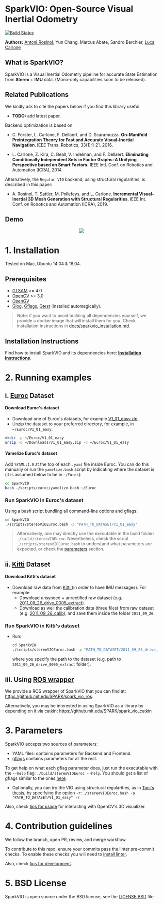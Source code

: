# SparkVIO: Open-Source Visual Inertial Odometry

[![Build Status](http://ci-sparklab.mit.edu:8080/buildStatus/icon?job=VIO/master)](http://ci-sparklab.mit.edu:8080/job/VIO/job/master/)

**Authors:** [Antoni Rosinol](https://www.mit.edu/~arosinol/), Yun Chang, Marcus Abate, Sandro Berchier, [Luca Carlone](https://lucacarlone.mit.edu/)

## What is SparkVIO?

SparkVIO is a Visual Inertial Odometry pipeline for accurate State Estimation from **Stereo** + **IMU** data. (Mono-only capabilities soon to be released).

## Related Publications

We kindly ask to cite the papers below if you find this library useful:

 - **TODO:** add latest paper.

Backend optimization is based on:

 - C. Forster, L. Carlone, F. Dellaert, and D. Scaramuzza. **On-Manifold Preintegration Theory for Fast and Accurate Visual-Inertial Navigation**. IEEE Trans. Robotics, 33(1):1-21, 2016.

 - L. Carlone, Z. Kira, C. Beall, V. Indelman, and F. Dellaert. **Eliminating Conditionally Independent Sets in Factor Graphs: A Unifying Perspective based on Smart Factors.** IEEE Intl. Conf. on Robotics and Automation (ICRA), 2014.

Alternatively, the `Regular VIO` backend, using structural regularities, is described in this paper:

- A. Rosinol, T. Sattler, M. Pollefeys, and L. Carlone. **Incremental Visual-Inertial 3D Mesh Generation with Structural Regularities**. IEEE Int. Conf. on Robotics and Automation (ICRA), 2019.

## Demo

<div style="text-align:center">
<img src="docs/media/spark_vio_release.gif"/>
</div>

# 1. Installation

Tested on Mac, Ubuntu 14.04 & 16.04.

## Prerequisites

- [GTSAM](https://github.com/borglab/gtsam) >= 4.0
- [OpenCV](https://github.com/opencv/opencv) >= 3.0
- [OpenGV](https://github.com/laurentkneip/opengv)
- [Glog](http://rpg.ifi.uzh.ch/docs/glog.html), [Gflags](https://gflags.github.io/gflags/), [Gtest](https://github.com/google/googletest/blob/master/googletest/docs/primer.md) (installed automagically).

> Note: if you want to avoid building all dependencies yourself, we provide a docker image that will install them for you. Check installation instructions in [docs/sparkvio_installation.md](./docs/sparkvio_installation.md).

## Installation Instructions

Find how to install SparkVIO and its dependencies here: **[Installation instructions](./docs/sparkvio_installation.md)**.

# 2. Running examples

## i. [Euroc](http://projects.asl.ethz.ch/datasets/doku.php?id=kmavvisualinertialdatasets) Dataset

#### Download Euroc's dataset

- Download one of Euroc's datasets, for example [V1_01_easy.zip](http://robotics.ethz.ch/~asl-datasets/ijrr_euroc_mav_dataset/vicon_room1/V1_01_easy/V1_01_easy.zip).
- Unzip the dataset to your preferred directory, for example, in `~/Euroc/V1_01_easy`:
```bash
mkdir -p ~/Euroc/V1_01_easy
unzip -o ~/Downloads/V1_01_easy.zip -d ~/Euroc/V1_01_easy
```

#### Yamelize Euroc's dataset
Add `%YAML:1.0` at the top of each `.yaml` file inside Euroc.
You can do this manually or run the `yamelize.bash` script by indicating where the dataset is (it is assumed below to be in `~/Euroc`):
```bash
cd SparkVIO
bash ./scripts/euroc/yamelize.bash ~/Euroc
```

### Run SparkVIO in Euroc's dataset

Using a bash script bundling all command-line options and gflags:

```bash
cd SparkVIO
./scripts/stereoVIOEuroc.bash -p "PATH_TO_DATASET/V1_01_easy"
```

> Alternatively, one may directly use the executable in the build folder:
`./build/stereoVIOEuroc`. Nevertheless, check the script `./scripts/stereoVIOEuroc.bash` to understand what parameters are expected, or check the [parameters](#Parameters) section.

## ii. [Kitti](http://www.cvlibs.net/datasets/kitti/raw_data.php) Dataset

#### Download Kitti's dataset

- Download raw data from [Kitti ](http://www.cvlibs.net/datasets/kitti/raw_data.php?type=residential) (in order to have IMU messages). For example:
  - Download unsynced + unrectified raw dataset (e.g. [2011\_09\_26\_drive\_0005\_extract](https://s3.eu-central-1.amazonaws.com/avg-kitti/raw_data/2011_09_26_drive_0005/2011_09_26_drive_0005_extract.zip)).
  - Download as well the calibration data (three files) from raw dataset (e.g. [2011\_09\_26\_calib](https://s3.eu-central-1.amazonaws.com/avg-kitti/raw_data/2011_09_26_calib.zip)), and save them inside the folder `2011_09_26`.

### Run SparkVIO in Kitti's dataset

- Run: 
  ```bash
  cd SparkVIO
  ./scripts/stereoVIOEuroc.bash -p "PATH_TO_DATASET/2011_09_26_drive_0005_extract" -d 1
  ```
   where you specify the path to the dataset (e.g. path to `2011_09_26_drive_0005_extract` folder).

## iii. Using [ROS wrapper](https://github.mit.edu/SPARK/spark_vio_ros)

We provide a ROS wrapper of SparkVIO that you can find at: https://github.mit.edu/SPARK/spark_vio_ros.

Alternatively, you may be interested in using SparkVIO as a library by depending on it via catkin: https://github.mit.edu/SPARK/spark_vio_catkin

# 3. Parameters
SparkVIO accepts two sources of parameters:
- YAML files: contains parameters for Backend and Frontend.
- [gflags](https://gflags.github.io/gflags/) contains parameters for all the rest.

To get help on what each gflag parameter does, just run the executable with the `--help` flag: `./build/stereoVIOEuroc --help`. You should get a list of gflags similar to the ones [here](./docs/gflags_parameters.md).

  - Optionally, you can try the VIO using structural regularities, as in [Toni's thesis](https://www.research-collection.ethz.ch/handle/20.500.11850/297645), by specifying the option ```-r```: ```./stereoVIOEuroc.bash -p "PATH_TO_DATASET/V1_01_easy" -r```

Also, check [tips for usage](./docs/tips_usage.md) for interacting with OpenCV's 3D visualizer.

# 4. Contribution guidelines

We follow the branch, open PR, review, and merge workflow.

To contribute to this repo, ensure your commits pass the linter pre-commit checks.
 To enable these checks you will need to [install linter](./docs/linter_installation.md).

Also, check [tips for development](./docs/tips_development.md).

# 5. BSD License

SparkVIO is open source under the BSD license, see the [LICENSE.BSD](LICENSE.BSD) file.
